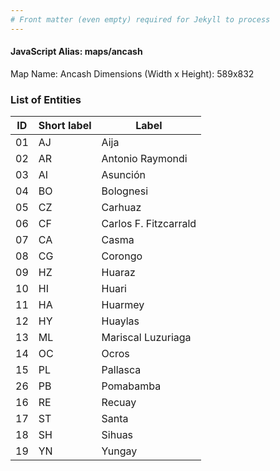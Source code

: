 ```yaml
---
# Front matter (even empty) required for Jekyll to process
---
```


#### JavaScript Alias: maps/ancash

Map Name: Ancash
Dimensions (Width x Height): 589x832


### List of Entities

ID | Short label | Label
---|---|---|
01| AJ | Aija
02| AR | Antonio Raymondi
03| AI | Asunción
04| BO | Bolognesi
05| CZ | Carhuaz
06| CF | Carlos F. Fitzcarrald
07| CA | Casma
08| CG | Corongo
09| HZ | Huaraz
10| HI | Huari
11| HA | Huarmey
12| HY | Huaylas
13| ML | Mariscal Luzuriaga
14| OC | Ocros
15| PL | Pallasca
26| PB | Pomabamba
16| RE | Recuay
17| ST | Santa
18| SH | Sihuas
19| YN | Yungay
